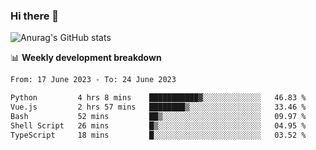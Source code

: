 ### Hi there 👋
![Anurag's GitHub stats](https://github-readme-stats.vercel.app/api?username=jami1024&show_icons=true&theme=radical)

📊 **Weekly development breakdown**
<!--START_SECTION:waka-->

```txt
From: 17 June 2023 - To: 24 June 2023

Python         4 hrs 8 mins    ███████████▓░░░░░░░░░░░░░   46.83 %
Vue.js         2 hrs 57 mins   ████████▒░░░░░░░░░░░░░░░░   33.46 %
Bash           52 mins         ██▒░░░░░░░░░░░░░░░░░░░░░░   09.97 %
Shell Script   26 mins         █▒░░░░░░░░░░░░░░░░░░░░░░░   04.95 %
TypeScript     18 mins         █░░░░░░░░░░░░░░░░░░░░░░░░   03.52 %
```

<!--END_SECTION:waka-->
<!--
**jami1024/jami1024** is a ✨ _special_ ✨ repository because its `README.md` (this file) appears on your GitHub profile.

Here are some ideas to get you started:

- 🔭 I’m currently working on ...
- 🌱 I’m currently learning ...
- 👯 I’m looking to collaborate on ...
- 🤔 I’m looking for help with ...
- 💬 Ask me about ...
- 📫 How to reach me: ...
- 😄 Pronouns: ...
- ⚡ Fun fact: ...
-->
